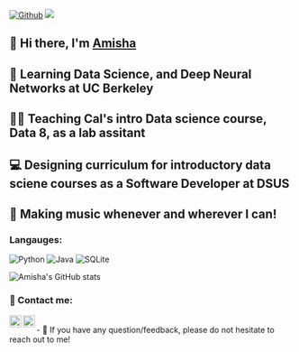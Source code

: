 
[![Github](https://img.shields.io/github/followers/amishaguptaberk?label=Follow&style=social)](https://github.com/amishaguptaberk)
![](https://visitor-badge.laobi.icu/badge?page_id=amishaguptaberk.amishaguptaberk)
<h2 align="left">
👋 Hi there, I'm <a href="http://www.amishagupta.com/" target="_blank" rel="noreferrer">Amisha</a> 
</h2>

## 🏫   Learning Data Science, and Deep Neural Networks at UC Berkeley
## 👨‍🏫   Teaching Cal's intro Data science course, Data 8, as a lab assitant 
## 💻   Designing curriculum for introductory data sciene courses as a Software Developer at DSUS
## 🎤   Making music whenever and wherever I can!

### Langauges: 
![Python](https://img.shields.io/badge/python-3670A0?style=for-the-badge&logo=python&logoColor=ffdd54)
![Java](https://img.shields.io/badge/java-%23ED8B00.svg?style=for-the-badge&logo=java&logoColor=white)
![SQLite](https://img.shields.io/badge/sqlite-%2307405e.svg?style=for-the-badge&logo=sqlite&logoColor=white)

![Amisha's GitHub stats](https://github-readme-stats.vercel.app/api?username=amishaguptaberk&theme=monokai&show_icons=true)




### 🤝 Contact me:

<a href="https://www.linkedin.com/in/amishagupta9255/"><img align="left" src="https://raw.githubusercontent.com/amishaguptaberk/amishaguptaberk/main/images/linkedin.svg" alt="Amisha Gupta | LinkedIn" width="21px"/></a>

<a href="http://www.amishagupta.com/"><img align="left" src="https://raw.githubusercontent.com/amishaguptaberk/amishaguptaberk/main/images/youtube.svg" alt="Amisha Gupta | YouTube" width="21px"/></a>

</br>
- 💬 If you have any question/feedback, please do not hesitate to reach out to me!

